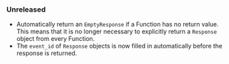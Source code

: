 

### Unreleased
- Automatically return an `EmptyResponse` if a Function has no return value. This means that it is no longer necessary to explicitly return a `Response` object from every Function.
- The `event_id` of `Response` objects is now filled in automatically before the response is returned.
